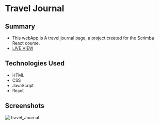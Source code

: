 # Travel Journal  

## Summary  
- This webApp is A travel journal page, a project created for the Scrimba React course.
- [LIVE VIEW](https://roaak95.github.io/Travel_Journal/)

## Technologies Used  
- HTML  
- CSS
- JavaScript
- React

## Screenshots
  
![Travel_Journal](https://github.com/user-attachments/assets/1f186bdd-32aa-406e-aa69-c72fd560bf57)
